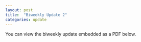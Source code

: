 ```yaml
---
layout: post
title:  "Biweekly Update 2"
categories: update 
---
```

You can view the biweekly update embedded as a PDF below.

<object data="{{ site.url }}{{ site.baseurl }}/assets/pdf/biweekly-update-2.pdf" width="1000" height="1000" type="application/pdf"></object> 
